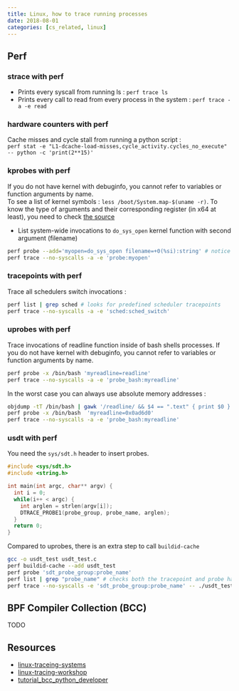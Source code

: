 ```yaml
---
title: Linux, how to trace running processes
date: 2018-08-01
categories: [cs_related, linux]
---
```


## Perf

### strace with perf

* Prints every syscall from running ls : `perf trace ls`
* Prints every call to read from every process in the system : `perf trace -a -e read`

### hardware counters with perf

Cache misses and cycle stall from running a python script :  
`perf stat -e "L1-dcache-load-misses,cycle_activity.cycles_no_execute" -- python -c 'print(2**15)'`

### kprobes with perf 

If you do not have kernel with debuginfo, you cannot refer to variables or function arguments by name.  
To see a list of kernel symbols : `less /boot/System.map-$(uname -r)`.
To know the type of arguments and their corresponding register (in x64 at least), you need to check [the source][0]

* List system-wide invocations to `do_sys_open` kernel function with second argument (filename)
```bash
perf probe --add='myopen=do_sys_open filename=+0(%si):string' # notice the assembler ptr dereference syntax !
perf trace --no-syscalls -a -e 'probe:myopen'
```

### tracepoints with perf 

Trace all schedulers switch invocations :

```bash
perf list | grep sched # looks for predefined scheduler tracepoints
perf trace --no-syscalls -a -e 'sched:sched_switch'
```

### uprobes with perf 

Trace invocations of readline function inside of bash shells processes.
If you do not have kernel with debuginfo, you cannot refer to variables or function arguments by name.

```bash
perf probe -x /bin/bash 'myreadline=readline'
perf trace --no-syscalls -a -e 'probe_bash:myreadline'
```

In the worst case you can always use absolute memory addresses :

```bash
objdump -tT /bin/bash | gawk '/readline/ && $4 == ".text" { print $0 }'
perf probe -x /bin/bash  'myreadline=0x0ad6d0'
perf trace --no-syscalls -a -e 'probe_bash:myreadline'
```

### usdt with perf 

You need the `sys/sdt.h` header to insert probes.

```c
#include <sys/sdt.h>
#include <string.h>

int main(int argc, char** argv) {
  int i = 0;
  while(i++ < argc) {
    int arglen = strlen(argv[i]);
    DTRACE_PROBE1(probe_group, probe_name, arglen);
  }
  return 0;
}
```

Compared to uprobes, there is an extra step to call `buildid-cache`

```bash
gcc -o usdt_test usdt_test.c
perf buildid-cache --add usdt_test
perf probe 'sdt_probe_group:probe_name'
perf list | grep "probe_name" # checks both the tracepoint and probe have been defined
perf trace --no-syscalls -e 'sdt_probe_group:probe_name' -- ./usdt_test "salut" "coco"
```

## BPF Compiler Collection (BCC)

TODO

## Resources

* [linux-traceing-systems](https://jvns.ca/blog/2017/07/05/linux-tracing-systems/)
* [linux-tracing-workshop](https://github.com/goldshtn/linux-tracing-workshop)
* [tutorial_bcc_python_developer](https://github.com/iovisor/bcc/blob/master/docs/tutorial_bcc_python_developer.md)

[0]: https://elixir.bootlin.com/linux/latest/source/fs/open.c#L1110

